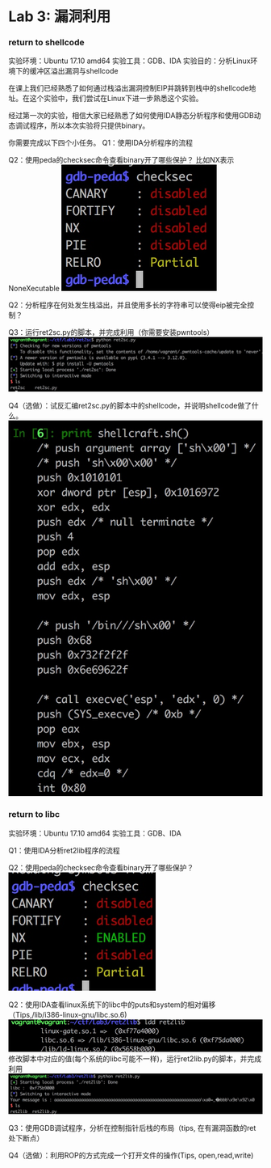 # Lab 3: 漏洞利用

### return to shellcode
实验环境：Ubuntu 17.10 amd64
实验工具：GDB、IDA
实验目的：分析Linux环境下的缓冲区溢出漏洞与shellcode

在课上我们已经熟悉了如何通过栈溢出漏洞控制EIP并跳转到栈中的shellcode地址。在这个实验中，我们尝试在Linux下进一步熟悉这个实验。

经过第一次的实验，相信大家已经熟悉了如何使用IDA静态分析程序和使用GDB动态调试程序，所以本次实验将只提供binary。

你需要完成以下四个小任务。
Q1：使用IDA分析程序的流程


Q2：使用peda的checksec命令查看binary开了哪些保护？
比如NX表示NoneXecutable
![](media/15195657575943/15225587277376.jpg)

Q2：分析程序在何处发生栈溢出，并且使用多长的字符串可以使得eip被完全控制？

Q3：运行ret2sc.py的脚本，并完成利用（你需要安装pwntools）
![](media/15195657575943/15225591180052.jpg)

Q4（选做）：试反汇编ret2sc.py的脚本中的shellcode，并说明shellcode做了什么。
![](media/15195657575943/15225597413261.jpg)


### return to libc
实验环境：Ubuntu 17.10 amd64
实验工具：GDB、IDA

Q1：使用IDA分析ret2lib程序的流程

Q2：使用peda的checksec命令查看binary开了哪些保护？
![](media/15195657575943/15225600200809.jpg)


Q2：使用IDA查看linux系统下的libc中的puts和system的相对偏移
（Tips,/lib/i386-linux-gnu/libc.so.6)
![](media/15195657575943/15225599147977.jpg)
修改脚本中对应的值(每个系统的libc可能不一样)，运行ret2lib.py的脚本，并完成利用
![](media/15195657575943/15225600597862.jpg)

Q3：使用GDB调试程序，分析在控制指针后栈的布局（tips, 在有漏洞函数的ret处下断点）

Q4（选做）：利用ROP的方式完成一个打开文件的操作(Tips, open,read,write)




